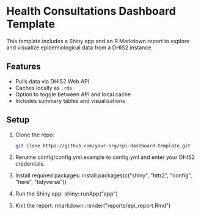 # Health Consultations Dashboard Template

This template includes a Shiny app and an R Markdown report to explore and visualize epidemiological data from a DHIS2 instance.

## Features

- Pulls data via DHIS2 Web API
- Caches locally as `.rds`
- Option to toggle between API and local cache
- Includes summary tables and visualizations

## Setup

1. Clone the repo:
   ```bash
   git clone https://github.com/your-org/epi-dashboard-template.git
   ```
2. Rename config/config.yml.example to config.yml and enter your DHIS2 credentials.
    
3. Install required packages:
    install.packages(c("shiny", "httr2", "config", "here", "tidyverse"))

4. Run the Shiny app:
     shiny::runApp("app")

5. Knit the report:
      rmarkdown::render("reports/epi_report.Rmd")
